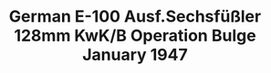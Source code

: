 ---
title: "German E-100 Ausf.Sechsfüßler 128mm KwK/B Operation Bulge January 1947"
price: "TBA" 
desc: "Maketa"
img_path: "/assets/img/UA72181.jpg"
brand: "N/A"
available: false
special_offer: false
new: false
soon: false
cat: "010000"
subcat: "013100"
subsubcat: "0N/A"
sifra: "UA72181"
---